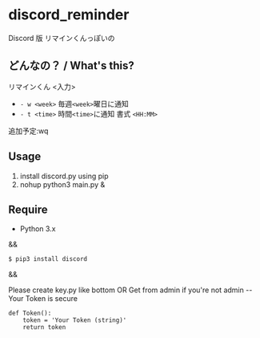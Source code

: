 # discord_reminder
Discord 版 リマインくんっぽいの

## どんなの？ / What's this?
リマインくん <入力>
- `- w <week>` 毎週`<week>`曜日に通知
- `- t <time>` 時間`<time>`に通知 書式 `<HH:MM>`

追加予定:wq

## Usage
1. install discord.py using pip
2. nohup python3 main.py &

## Require
- Python 3.x

&&

```zsh
$ pip3 install discord
```

&&

Please create key.py like bottom OR Get from admin if you're not admin -- Your Token is secure

```Python3
def Token():
    token = 'Your Token (string)'
    return token
```